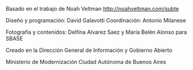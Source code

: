 Basado en el trabajo de Noah Veltman
http://noahveltman.com/subte

Diseño y programación: David Galavotti
Coordinación: Antonio Milanese

Fotografía y contenidos: Delfina Alvarez Saez y María Belén Alonso para SBASE

Creado en la Dirección General de Información y Gobierno Abierto

Ministerio de Modernización
Ciudad Autónoma de Buenos Aires